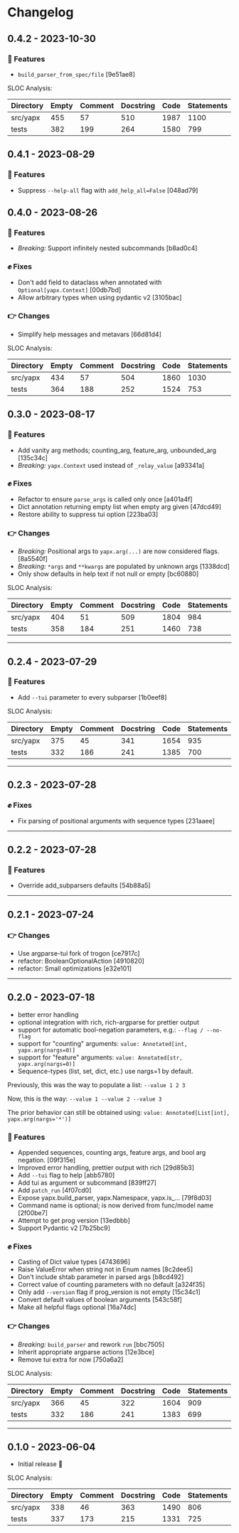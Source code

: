 # Changelog

## 0.4.2 - 2023-10-30

### :clap: Features

- `build_parser_from_spec/file` [9e51ae8]

SLOC Analysis:

| Directory   |   Empty |   Comment |   Docstring |   Code |   Statements |
|-------------|---------|-----------|-------------|--------|--------------|
| src/yapx    |     455 |        57 |         510 |   1987 |         1100 |
| tests       |     382 |       199 |         264 |   1580 |          799 |

## 0.4.1 - 2023-08-29

### :clap: Features

- Suppress `--help-all` flag with `add_help_all=False` [048ad79]

## 0.4.0 - 2023-08-26

### :clap: Features

- *Breaking:* Support infinitely nested subcommands [b8ad0c4]

### :fist: Fixes

- Don't add field to dataclass when annotated with `Optional[yapx.Context]` [00db7bd]
- Allow arbitrary types when using pydantic v2 [3105bac]

### :point_right: Changes

- Simplify help messages and metavars [66d81d4]

SLOC Analysis:

| Directory   |   Empty |   Comment |   Docstring |   Code |   Statements |
|-------------|---------|-----------|-------------|--------|--------------|
| src/yapx    |     434 |        57 |         504 |   1860 |         1030 |
| tests       |     364 |       188 |         252 |   1524 |          753 |

## 0.3.0 - 2023-08-17

### :clap: Features

- Add vanity arg methods; counting_arg, feature_arg, unbounded_arg [135c34c]
- *Breaking:* `yapx.Context` used instead of `_relay_value` [a93341a]

### :fist: Fixes

- Refactor to ensure `parse_args` is called only once [a401a4f]
- Dict annotation returning empty list when empty arg given [47dcd49]
- Restore ability to suppress tui option [223ba03]

### :point_right: Changes

- *Breaking:* Positional args to `yapx.arg(...)` are now considered flags. [8a5540f]
- *Breaking:* `*args` and `**kwargs` are populated by unknown args [1338dcd]
- Only show defaults in help text if not null or empty [bc60880]

SLOC Analysis:

| Directory   |   Empty |   Comment |   Docstring |   Code |   Statements |
|-------------|---------|-----------|-------------|--------|--------------|
| src/yapx    |     404 |        51 |         509 |   1804 |          984 |
| tests       |     358 |       184 |         251 |   1460 |          738 |

---


## 0.2.4 - 2023-07-29

### :clap: Features

- Add `--tui` parameter to every subparser [1b0eef8]

SLOC Analysis:

| Directory   |   Empty |   Comment |   Docstring |   Code |   Statements |
|-------------|---------|-----------|-------------|--------|--------------|
| src/yapx    |     375 |        45 |         341 |   1654 |          935 |
| tests       |     332 |       186 |         241 |   1385 |          700 |

---

## 0.2.3 - 2023-07-28

### :fist: Fixes

- Fix parsing of positional arguments with sequence types [231aaee]

---

## 0.2.2 - 2023-07-28

### :clap: Features

- Override add_subparsers defaults [54b88a5]

---

## 0.2.1 - 2023-07-24

### :point_right: Changes

- Use argparse-tui fork of trogon [ce7917c]
- refactor: BooleanOptionalAction [4910820]
- refactor: Small optimizations [e32e101]

---

## 0.2.0 - 2023-07-18

- better error handling
- optional integration with rich, rich-argparse for prettier output
- support for automatic bool-negation parameters, e.g.: `--flag / --no-flag`
- support for "counting" arguments: `value: Annotated[int, yapx.arg(nargs=0)]`
- support for "feature" arguments: `value: Annotated[str, yapx.arg(nargs=0)]`
- Sequence-types (list, set, dict, etc.) use nargs=1 by default.

Previously, this was the way to populate a list: `--value 1 2 3`

Now, this is the way: `--value 1 --value 2 --value 3`

The prior behavior can still be obtained using: `value: Annotated[List[int], yapx.arg(nargs='*')]`

### :clap: Features

- Appended sequences, counting args, feature args, and bool arg negation. [09f315e]
- Improved error handling, prettier output with rich [29d85b3]
- Add `--tui` flag to help [abb5780]
- Add tui as argument or subcommand [839ff27]
- Add `patch_run` [4f07cd0]
- Expose yapx.build_parser, yapx.Namespace, yapx.is_... [79f8d03]
- Command name is optional; is now derived from func/model name [2f00be7]
- Attempt to get prog version [13edbbb]
- Support Pydantic v2 [7b25bc9]

### :fist: Fixes

- Casting of Dict value types [4743696]
- Raise ValueError when string not in Enum names [8c2dee5]
- Don't include shtab parameter in parsed args [b8cd492]
- Correct value of counting parameters with no default [a324f35]
- Only add `--version` flag if prog_version is not empty [15c34c1]
- Convert default values of boolean arguments [543c58f]
- Make all helpful flags optional [16a74dc]

### :point_right: Changes

- *Breaking:* `build_parser` and rework `run` [bbc7505]
- Inherit appropriate argparse actions [12e3bce]
- Remove tui extra for now [750a6a2]

SLOC Analysis:

| Directory   |   Empty |   Comment |   Docstring |   Code |   Statements |
|-------------|---------|-----------|-------------|--------|--------------|
| src/yapx    |     366 |        45 |         322 |   1604 |          909 |
| tests       |     332 |       186 |         241 |   1383 |          699 |

---

## 0.1.0 - 2023-06-04

- Initial release :rocket:

SLOC Analysis:

| Directory   |   Empty |   Comment |   Docstring |   Code |   Statements |
|-------------|---------|-----------|-------------|--------|--------------|
| src/yapx    |     338 |        46 |         363 |   1490 |          806 |
| tests       |     337 |       173 |         215 |   1331 |          725 |

<!-- generated by git-cliff -->

